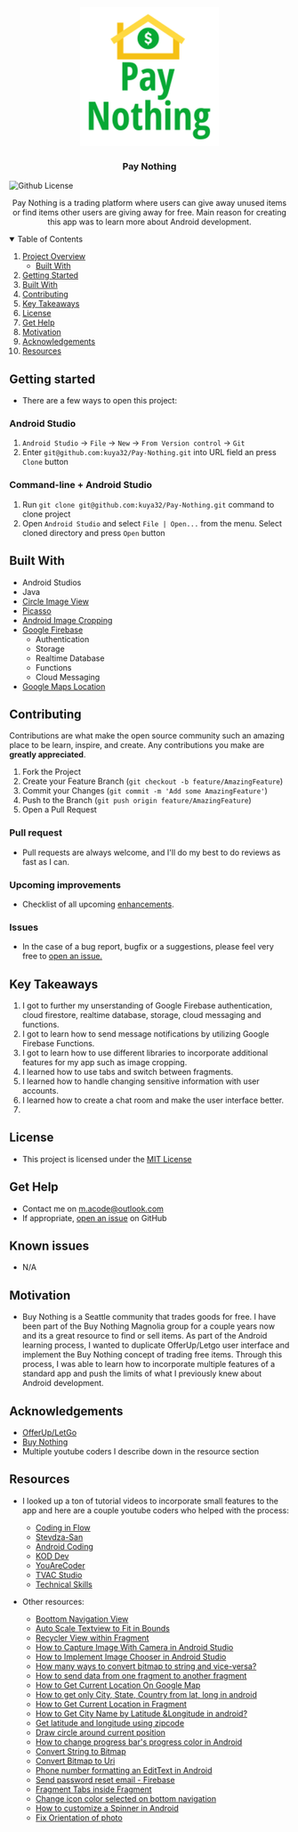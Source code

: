 <p align="center">
  <a href="https://github.com/kuya32/Pay-Nothing">
    <img src="images/pay_nothing_logo.png" alt="Pay Nothing Logo" width="250" height="250">
  </a>

  <h3 align="center">Pay Nothing</h3>

  ![Github License](https://img.shields.io/badge/license-MIT-green)

  <p align="center">
    Pay Nothing is a trading platform where users can give away unused items or find items other users are giving away for free.
    Main reason for creating this app was to learn more about Android development.
  </p>
</p>

<details open="open">
  <summary>Table of Contents</summary>
  <ol>
    <li>
      <a href="#project-overview">Project Overview</a>
      <ul>
        <li><a href="#built-with">Built With</a></li>
      </ul>
    </li>
    <li>
      <a href="#getting-started">Getting Started</a>
    </li>
    <li><a href="##built-with">Built With</a></li>
    <li><a href="#contributing">Contributing</a></li>
    <li><a href="#key-takeaways">Key Takeaways</a></li>
    <li><a href="#license">License</a></li>
    <li><a href="#get-help">Get Help</a></li>
    <li><a href="#motivation">Motivation</a></li>
    <li><a href="#acknowledgements">Acknowledgements</a></li>
    <li><a href="#resources">Resources</a></li>
  </ol>
</details>

## Getting started

- There are a few ways to open this project:

### Android Studio

1. `Android Studio` -> `File` -> `New` -> `From Version control` -> `Git`
2. Enter `git@github.com:kuya32/Pay-Nothing.git` into URL field an press `Clone` button

### Command-line + Android Studio

1. Run `git clone git@github.com:kuya32/Pay-Nothing.git` command to clone project
2. Open `Android Studio` and select `File | Open...` from the menu. Select cloned directory and press `Open` button

## Built With

- Android Studios
- Java
- [Circle Image View](https://github.com/hdodenhof/CircleImageView)
- [Picasso](https://square.github.io/picasso/)
- [Android Image Cropping](https://github.com/ArthurHub/Android-Image-Cropper)
- [Google Firebase](https://firebase.google.com/)
  - Authentication
  - Storage
  - Realtime Database
  - Functions
  - Cloud Messaging
- [Google Maps Location](https://console.cloud.google.com/google/maps-apis/new?project=pay-nothing&folder=&organizationId=)

## Contributing

Contributions are what make the open source community such an amazing place to be learn, inspire, and create. Any contributions you make are **greatly appreciated**.

1. Fork the Project
2. Create your Feature Branch (`git checkout -b feature/AmazingFeature`)
3. Commit your Changes (`git commit -m 'Add some AmazingFeature'`)
4. Push to the Branch (`git push origin feature/AmazingFeature`)
5. Open a Pull Request

### Pull request

- Pull requests are always welcome, and I'll do my best to do reviews as fast as I can.

### Upcoming improvements

- Checklist of all upcoming [enhancements](https://github.com/kuya32/Pay-Nothing/issues).

### Issues

- In the case of a bug report, bugfix or a suggestions, please feel very free to [open an issue.](https://github.com/kuya32/Pay-Nothing/issues)

## Key Takeaways

1. I got to further my unserstanding of Google Firebase authentication, cloud firestore, realtime database, storage, cloud messaging and functions.
2. I got to learn how to send message notifications by utilizing Google Firebase Functions.
3. I got to learn how to use different libraries to incorporate additional features for my app such as image cropping.
4. I learned how to use tabs and switch between fragments.
5. I learned how to handle changing sensitive information with user accounts.
6. I learned how to create a chat room and make the user interface better.
7. 

## License

- This project is licensed under the [MIT License](https://github.com/git/git-scm.com/blob/master/MIT-LICENSE.txt)

## Get Help

- Contact me on <m.acode@outlook.com>
- If appropriate, [open an issue](https://github.com/kuya32/Pay-Nothing/issues) on GitHub

## Known issues

- N/A

## Motivation

- Buy Nothing is a Seattle community that trades goods for free. I have been part of the Buy Nothing Magnolia group for a couple years now and its a great resource to find or sell items. As part of the Android learning process, I wanted to duplicate OfferUp/Letgo user interface and implement the Buy Nothing concept of trading free items. Through this process, I was able to learn how to incorporate multiple features of a standard app and push the limits of what I previously knew about Android development.

## Acknowledgements

- [OfferUp/LetGo](https://offerup.com/)
- [Buy Nothing](https://buynothingproject.org/)
- Multiple youtube coders I describe down in the resource section

## Resources

- I looked up a ton of tutorial videos to incorporate small features to the app and here are a couple youtube coders who helped with the process:
  - [Coding in Flow](https://www.youtube.com/c/CodinginFlow/videos)
  - [Stevdza-San](https://www.youtube.com/c/StevdzaSan/videos)
  - [Android Coding](https://www.youtube.com/c/AndroidCoding/videos)
  - [KOD Dev](https://www.youtube.com/channel/UCFVyw38UB1uIfTCjc-fAPpA/videos)
  - [YouAreCoder](https://www.youtube.com/channel/UC5YYl2jFz6VRH7musVaN0LA/videos)
  - [TVAC Studio](https://www.youtube.com/channel/UCl6DxakCjDR5AfRwWhWNbMg/videos)
  - [Technical Skills](https://www.youtube.com/channel/UCsvSL8rTWXUz6shbyxStmQQ/videos)

- Other resources:
  - [Boottom Navigation View](https://www.youtube.com/watch?v=Chso6xrJ6aU)
  - [Auto Scale Textview to Fit in Bounds](https://stackoverflow.com/questions/5033012/auto-scale-textview-text-to-fit-within-bounds)
  - [Recycler View within Fragment](https://stackoverflow.com/questions/48772994/android-studio-recyclerview-in-fragments)
  - [How to Capture Image With Camera in Android Studio](https://www.youtube.com/watch?v=RaOyw84625w)
  - [How to Implement Image Chooser in Android Studio](https://www.youtube.com/watch?v=y-Qo8F2vcVw)
  - [How many ways to convert bitmap to string and vice-versa?](https://stackoverflow.com/questions/13562429/how-many-ways-to-convert-bitmap-to-string-and-vice-versa)
  - [How to send data from one fragment to another fragment](https://www.youtube.com/watch?v=DUQwNt64CDs)
  - [How to Get Current Location On Google Map](https://www.youtube.com/watch?v=p0PoKEPI65o)
  - [How to get only City, State, Country from lat, long in android](https://stackoverflow.com/questions/12673357/how-to-get-only-city-state-country-from-lat-long-in-android)
  - [How to Get Current Location in Fragment](https://www.youtube.com/watch?v=VdCQoJtNXAg)
  - [How to Get City Name by Latitude &Longitude in android?](https://stackoverflow.com/questions/22323974/how-to-get-city-name-by-latitude-longitude-in-android)
  - [Get latitude and longitude using zipcode](https://stackoverflow.com/questions/3641304/get-latitude-and-longitude-using-zipcode)
  - [Draw circle around current position](https://stackoverflow.com/questions/31410060/google-maps-api-v2-draw-circle-around-current-position)
  - [How to change progress bar's progress color in Android](https://stackoverflow.com/questions/2020882/how-to-change-progress-bars-progress-color-in-android)
  - [Convert String to Bitmap](https://stackoverflow.com/questions/23005948/convert-string-to-bitmap/23006132)
  - [Convert Bitmap to Uri](https://stackoverflow.com/questions/8295773/how-can-i-transform-a-bitmap-into-a-uri)
  - [Phone number formatting an EditText in Android](https://stackoverflow.com/questions/15647327/phone-number-formatting-an-edittext-in-android)
  - [Send password reset email - Firebase](https://firebase.google.com/docs/auth/android/manage-users#set_a_users_password)
  - [Fragment Tabs inside Fragment](https://stackoverflow.com/questions/41413150/fragment-tabs-inside-fragment)
  - [Change icon color selected on bottom navigation](https://stackoverflow.com/questions/51579977/how-to-change-the-icon-color-selected-on-bottom-navigation-bar-in-android-studio)
  - [How to customize a Spinner in Android](https://stackoverflow.com/questions/16694786/how-to-customize-a-spinner-in-android)
  - [Fix Orientation of photo](https://stackoverflow.com/questions/14066038/why-does-an-image-captured-using-camera-intent-gets-rotated-on-some-devices-on-a)
